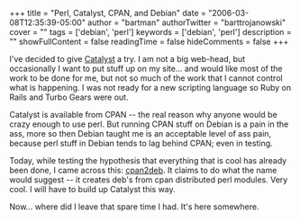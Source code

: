 +++
title = "Perl, Catalyst, CPAN, and Debian"
date = "2006-03-08T12:35:39-05:00"
author = "bartman"
authorTwitter = "barttrojanowski"
cover = ""
tags = ['debian', 'perl']
keywords = ['debian', 'perl']
description = ""
showFullContent = false
readingTime = false
hideComments = false
+++

<p>I've decided to give <a href=http://catalyst.perl.org/>Catalyst</a> a try.  I am not a big web-head, but occasionally I want to put stuff up on my site... and would like most of the work to be done for me, but not so much of the work that I cannot control what is happening.  I was not ready for a new scripting language so Ruby on Rails and Turbo Gears were out.</p>



<p>Catalyst is available from CPAN -- the real reason why anyone would be crazy enough to use perl.  But running CPAN stuff on Debian is a pain in the ass, more so then Debian taught me is an acceptable level of ass pain, because perl stuff in Debian tends to lag behind CPAN; even in testing.</p>



<p>Today, while testing the hypothesis that everything that is cool has already been done, I came across this: <a href=http://alibi.simon-cozens.org/~simon/cpan2deb>cpan2deb</a>.  It claims to do what the name would suggest -- it creates deb's from cpan distributed perl modules.  Very cool.  I will have to build up Catalyst this way.</p>



<p>Now... where did I leave that spare time I had.  It's here somewhere.</p>


